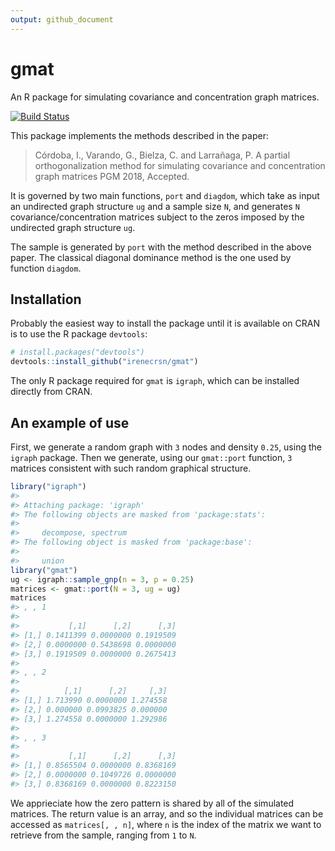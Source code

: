 ```yaml
---
output: github_document
---
```


<!-- README.md is generated from README.Rmd. Please edit that file -->



# gmat
An R package for simulating covariance and concentration graph matrices.

[![Build Status](https://travis-ci.org/irenecrsn/gmat.svg?branch=master)](https://travis-ci.org/irenecrsn/gmat)

This package implements the methods described in the paper:
> Córdoba, I., Varando, G., Bielza, C. and Larrañaga, P.
> A partial orthogonalization method for simulating covariance and concentration graph matrices
> PGM 2018, Accepted.

It is governed by two main functions, `port` and `diagdom`, which take as input an undirected
graph structure `ug` and a sample size `N`, and generates `N`
covariance/concentration matrices subject to the zeros imposed by the undirected
graph structure `ug`.

The sample is generated by `port` with the method described in the above
paper. The classical diagonal dominance
method is the one used by function `diagdom`.

## Installation

Probably the easiest way to install the package until it is available on CRAN is
to use the R package `devtools`:


```r
# install.packages("devtools")
devtools::install_github("irenecrsn/gmat")
```

The only R package required for `gmat` is `igraph`, which can be installed
directly from CRAN.

## An example of use 

First, we generate a random graph with `3` nodes and density `0.25`, using the
`igraph` package. Then we generate, using our `gmat::port` function, `3` matrices
consistent with such random graphical structure.



```r
library("igraph")
#> 
#> Attaching package: 'igraph'
#> The following objects are masked from 'package:stats':
#> 
#>     decompose, spectrum
#> The following object is masked from 'package:base':
#> 
#>     union
library("gmat")
ug <- igraph::sample_gnp(n = 3, p = 0.25)
matrices <- gmat::port(N = 3, ug = ug)
matrices
#> , , 1
#> 
#>           [,1]      [,2]      [,3]
#> [1,] 0.1411399 0.0000000 0.1919509
#> [2,] 0.0000000 0.5438698 0.0000000
#> [3,] 0.1919509 0.0000000 0.2675413
#> 
#> , , 2
#> 
#>          [,1]      [,2]     [,3]
#> [1,] 1.713990 0.0000000 1.274558
#> [2,] 0.000000 0.0993825 0.000000
#> [3,] 1.274558 0.0000000 1.292986
#> 
#> , , 3
#> 
#>           [,1]      [,2]      [,3]
#> [1,] 0.8565504 0.0000000 0.8368169
#> [2,] 0.0000000 0.1049726 0.0000000
#> [3,] 0.8368169 0.0000000 0.8223150
```

We apprieciate how the zero pattern is shared by all of the
simulated matrices. The return value is an array, and so the individual matrices
can be accessed as `matrices[, , n]`, where `n` is the index of the matrix we
want to retrieve from the sample, ranging from `1` to `N`.

